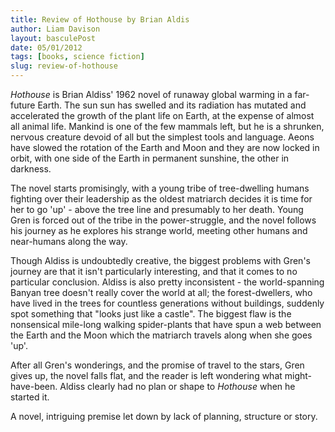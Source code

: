 ```yaml
---
title: Review of Hothouse by Brian Aldis
author: Liam Davison
layout: basculePost
date: 05/01/2012
tags: [books, science fiction]
slug: review-of-hothouse
---
```

_Hothouse_ is Brian Aldiss' 1962 novel of runaway global warming in a far-future Earth. The sun sun has swelled and its radiation has mutated and accelerated the growth of the plant life on Earth, at the expense of almost all animal life. Mankind is one of the few mammals left, but he is a shrunken, nervous creature devoid of all but the simplest tools and language. Aeons have slowed the rotation of the Earth and Moon and they are now locked in orbit, with one side of the Earth in permanent sunshine, the other in darkness.

The novel starts promisingly, with a young tribe of tree-dwelling humans fighting over their leadership as the oldest matriarch decides it is time for her to go 'up' - above the tree line and presumably to her death. Young Gren is forced out of the tribe in the power-struggle, and the novel follows his journey as he explores his strange world, meeting other humans and near-humans along the way.

Though Aldiss is undoubtedly creative, the biggest problems with Gren's journey are that it isn't particularly interesting, and that it comes to no particular conclusion. Aldiss is also pretty inconsistent - the world-spanning Banyan tree doesn't really cover the world at all; the forest-dwellers, who have lived in the trees for countless generations without buildings, suddenly spot something that "looks just like a castle". The biggest flaw is the nonsensical mile-long walking spider-plants that have spun a web between the Earth and the Moon which the matriarch travels along when she goes 'up'.

After all Gren's wonderings, and the promise of travel to the stars, Gren gives up, the novel falls flat, and the reader is left wondering what might-have-been. Aldiss clearly had no plan or shape to _Hothouse_ when he started it.

A novel, intriguing premise let down by lack of planning, structure or story.
